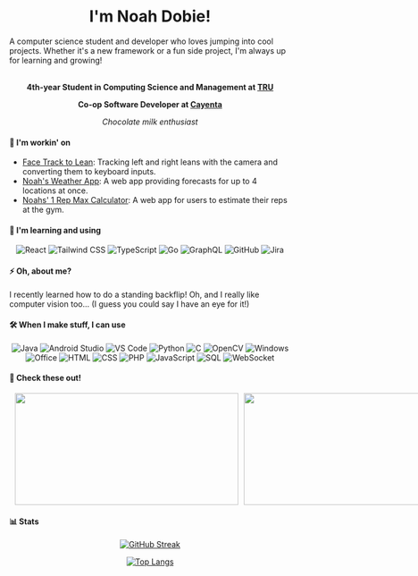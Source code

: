 <div align="center">

# I'm Noah Dobie!

</div>
A computer science student and developer who loves jumping into cool projects. Whether it's a new framework or a fun side project, I'm always up for learning and growing!
<div align="center"><br>

**4th-year Student in Computing Science and Management at [TRU](https://www.tru.ca/science/departments/compsci.html)**

**Co-op Software Developer at [Cayenta](https://www.cayenta.com/)**

*Chocolate milk enthusiast*

</div>

#### 🔭 I'm workin' on
- [Face Track to Lean](https://github.com/NoahDobie/Face-Track-To-Lean): Tracking left and right leans with the camera and converting them to keyboard inputs.
- [Noah's Weather App](https://github.com/NoahDobie/Noahs-Weather-App): A web app providing forecasts for up to 4 locations at once.
- [Noahs' 1 Rep Max Calculator]([https://github.com/NoahDobie/spotify-bpm-sorter](https://github.com/NoahDobie/rep-calculator)): A web app for users to estimate their reps at the gym.

#### 🌱 I'm learning and using
<div align="center">

![React](https://img.shields.io/badge/-React-61DAFB?logo=react&logoColor=white&style=for-the-badge) ![Tailwind CSS](https://img.shields.io/badge/-Tailwind%20CSS-38B2AC?logo=tailwind-css&logoColor=white&style=for-the-badge) ![TypeScript](https://img.shields.io/badge/-TypeScript-3178C6?logo=typescript&logoColor=white&style=for-the-badge) ![Go](https://img.shields.io/badge/-Go-00ADD8?logo=go&logoColor=white&style=for-the-badge) ![GraphQL](https://img.shields.io/badge/-GraphQL-E10098?logo=graphql&logoColor=white&style=for-the-badge) ![GitHub](https://img.shields.io/badge/-GitHub-181717?logo=github&logoColor=white&style=for-the-badge) ![Jira](https://img.shields.io/badge/-Jira-0052CC?logo=jira&logoColor=white&style=for-the-badge)

</div>

#### ⚡ Oh, about me?
I recently learned how to do a standing backflip! Oh, and I really like computer vision too... (I guess you could say I have an eye for it!)

#### 🛠️ When I make stuff, I can use
<div align="center">

![Java](https://img.shields.io/badge/Java-007396?logo=openjdk&logoColor=white&style=for-the-badge) ![Android Studio](https://img.shields.io/badge/Android%20Studio-3DDC84?logo=android-studio&logoColor=white&style=for-the-badge) ![VS Code](https://img.shields.io/badge/VS%20Code-007ACC?logo=visual-studio-code&logoColor=white&style=for-the-badge) ![Python](https://img.shields.io/badge/Python-3776AB?logo=python&logoColor=white&style=for-the-badge) ![C](https://img.shields.io/badge/C-A8B9CC?logo=c&logoColor=white&style=for-the-badge) ![OpenCV](https://img.shields.io/badge/OpenCV-5C3EE8?logo=opencv&logoColor=white&style=for-the-badge) ![Windows](https://img.shields.io/badge/Windows-0078D6?logo=Microsoft&logoColor=white&style=for-the-badge) ![Office](https://img.shields.io/badge/Microsoft%20Office-D83B01?logo=microsoft-office&logoColor=white&style=for-the-badge) ![HTML](https://img.shields.io/badge/HTML5-E34F26?logo=html5&logoColor=white&style=for-the-badge) ![CSS](https://img.shields.io/badge/CSS3-1572B6?logo=css3&logoColor=white&style=for-the-badge) ![PHP](https://img.shields.io/badge/PHP-777BB4?logo=php&logoColor=white&style=for-the-badge) ![JavaScript](https://img.shields.io/badge/JavaScript-F7DF1E?logo=javascript&logoColor=black&style=for-the-badge) ![SQL](https://img.shields.io/badge/MySQL-4479A1?logo=mysql&logoColor=white&style=for-the-badge) ![WebSocket](https://img.shields.io/badge/WebSocket-000000?logo=websocket&logoColor=white&style=for-the-badge)

</div>

#### 📌 Check these out!
<div align="center" style="display: flex; flex" >
    <a href="https://github.com/NoahDobie/Face-Track-To-Lean" style="margin-left: 10px;">
        <img align="center" src="https://github-readme-stats.vercel.app/api/pin/?username=NoahDobie&repo=Face-Track-To-Lean&theme=shadow_blue" width="400" height="200" />
    </a>
    <a href="https://github.com/NoahDobie/Noahs-Weather-App" style="margin-left: 10px;">
        <img align="center" src="https://github-readme-stats.vercel.app/api/pin/?username=NoahDobie&repo=Noahs-Weather-App&theme=shadow_green" width="400" height="200" />
    </a>
</div>

#### 📊 Stats

<div align="center">

  <div>
    <a href="https://git.io/streak-stats">
      <img src="https://github-readme-streak-stats-seven-azure.vercel.app?user=NoahDobie&theme=shadow-red&hide_border=false&short_numbers=true&date_format=j%20M%5B%20Y%5D&mode=daily" alt="GitHub Streak" "/>
    </a>
  </div>

[![Top Langs](https://github-readme-stats.vercel.app/api/top-langs/?username=NoahDobie&layout=donut&theme=shadow_blue&hide=cpp,cmake&langs_count=8&hide_progress=true)](https://github.com/NoahDobie)

</div>
